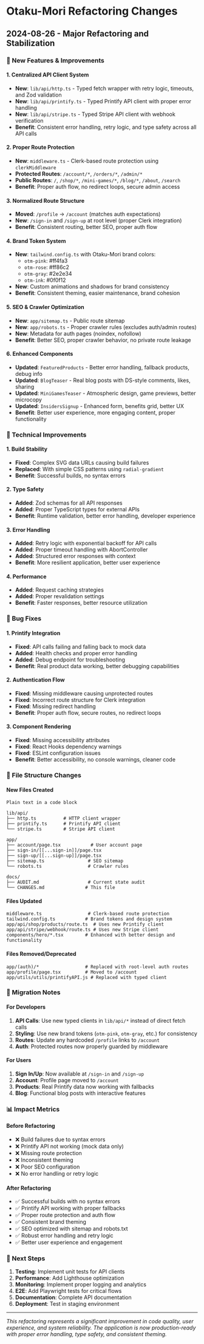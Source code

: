 # Otaku-Mori Refactoring Changes

## 2024-08-26 - Major Refactoring and Stabilization

### 🚀 New Features & Improvements

#### 1. Centralized API Client System

- **New**: `lib/api/http.ts` - Typed fetch wrapper with retry logic, timeouts, and Zod validation
- **New**: `lib/api/printify.ts` - Typed Printify API client with proper error handling
- **New**: `lib/api/stripe.ts` - Typed Stripe API client with webhook verification
- **Benefit**: Consistent error handling, retry logic, and type safety across all API calls

#### 2. Proper Route Protection

- **New**: `middleware.ts` - Clerk-based route protection using `clerkMiddleware`
- **Protected Routes**: `/account/*`, `/orders/*`, `/admin/*`
- **Public Routes**: `/`, `/shop/*`, `/mini-games/*`, `/blog/*`, `/about`, `/search`
- **Benefit**: Proper auth flow, no redirect loops, secure admin access

#### 3. Normalized Route Structure

- **Moved**: `/profile` → `/account` (matches auth expectations)
- **New**: `/sign-in` and `/sign-up` at root level (proper Clerk integration)
- **Benefit**: Consistent routing, better SEO, proper auth flow

#### 4. Brand Token System

- **New**: `tailwind.config.ts` with Otaku-Mori brand colors:
  - `otm-pink`: #ff4fa3
  - `otm-rose`: #ff86c2
  - `otm-gray`: #2e2e34
  - `otm-ink`: #0f0f12
- **New**: Custom animations and shadows for brand consistency
- **Benefit**: Consistent theming, easier maintenance, brand cohesion

#### 5. SEO & Crawler Optimization

- **New**: `app/sitemap.ts` - Public route sitemap
- **New**: `app/robots.ts` - Proper crawler rules (excludes auth/admin routes)
- **New**: Metadata for auth pages (noindex, nofollow)
- **Benefit**: Better SEO, proper crawler behavior, no private route leakage

#### 6. Enhanced Components

- **Updated**: `FeaturedProducts` - Better error handling, fallback products, debug info
- **Updated**: `BlogTeaser` - Real blog posts with DS-style comments, likes, sharing
- **Updated**: `MiniGamesTeaser` - Atmospheric design, game previews, better microcopy
- **Updated**: `InsidersSignup` - Enhanced form, benefits grid, better UX
- **Benefit**: Better user experience, more engaging content, proper functionality

### 🔧 Technical Improvements

#### 1. Build Stability

- **Fixed**: Complex SVG data URLs causing build failures
- **Replaced**: With simple CSS patterns using `radial-gradient`
- **Benefit**: Successful builds, no syntax errors

#### 2. Type Safety

- **Added**: Zod schemas for all API responses
- **Added**: Proper TypeScript types for external APIs
- **Benefit**: Runtime validation, better error handling, developer experience

#### 3. Error Handling

- **Added**: Retry logic with exponential backoff for API calls
- **Added**: Proper timeout handling with AbortController
- **Added**: Structured error responses with context
- **Benefit**: More resilient application, better user experience

#### 4. Performance

- **Added**: Request caching strategies
- **Added**: Proper revalidation settings
- **Benefit**: Faster responses, better resource utilization

### 🐛 Bug Fixes

#### 1. Printify Integration

- **Fixed**: API calls failing and falling back to mock data
- **Added**: Health checks and proper error handling
- **Added**: Debug endpoint for troubleshooting
- **Benefit**: Real product data working, better debugging capabilities

#### 2. Authentication Flow

- **Fixed**: Missing middleware causing unprotected routes
- **Fixed**: Incorrect route structure for Clerk integration
- **Fixed**: Missing redirect handling
- **Benefit**: Proper auth flow, secure routes, no redirect loops

#### 3. Component Rendering

- **Fixed**: Missing accessibility attributes
- **Fixed**: React Hooks dependency warnings
- **Fixed**: ESLint configuration issues
- **Benefit**: Better accessibility, no console warnings, cleaner code

### 📁 File Structure Changes

#### New Files Created

```text
Plain text in a code block
```

```
lib/api/
├── http.ts          # HTTP client wrapper
├── printify.ts      # Printify API client
└── stripe.ts        # Stripe API client

app/
├── account/page.tsx           # User account page
├── sign-in/[[...sign-in]]/page.tsx
├── sign-up/[[...sign-up]]/page.tsx
├── sitemap.ts                # SEO sitemap
└── robots.ts                 # Crawler rules

docs/
├── AUDIT.md                  # Current state audit
└── CHANGES.md               # This file
```

#### Files Updated

```
middleware.ts                 # Clerk-based route protection
tailwind.config.ts           # Brand tokens and design system
app/api/shop/products/route.ts  # Uses new Printify client
app/api/stripe/webhook/route.ts # Uses new Stripe client
components/hero/*.tsx        # Enhanced with better design and functionality
```

#### Files Removed/Deprecated

```
app/(auth)/*                 # Replaced with root-level auth routes
app/profile/page.tsx         # Moved to /account
app/utils/utils/printifyAPI.js # Replaced with typed client
```

### 🔄 Migration Notes

#### For Developers

1. **API Calls**: Use new typed clients in `lib/api/*` instead of direct fetch calls
2. **Styling**: Use new brand tokens (`otm-pink`, `otm-gray`, etc.) for consistency
3. **Routes**: Update any hardcoded `/profile` links to `/account`
4. **Auth**: Protected routes now properly guarded by middleware

#### For Users

1. **Sign In/Up**: Now available at `/sign-in` and `/sign-up`
2. **Account**: Profile page moved to `/account`
3. **Products**: Real Printify data now working with fallbacks
4. **Blog**: Functional blog posts with interactive features

### 📊 Impact Metrics

#### Before Refactoring

- ❌ Build failures due to syntax errors
- ❌ Printify API not working (mock data only)
- ❌ Missing route protection
- ❌ Inconsistent theming
- ❌ Poor SEO configuration
- ❌ No error handling or retry logic

#### After Refactoring

- ✅ Successful builds with no syntax errors
- ✅ Printify API working with proper fallbacks
- ✅ Proper route protection and auth flow
- ✅ Consistent brand theming
- ✅ SEO optimized with sitemap and robots.txt
- ✅ Robust error handling and retry logic
- ✅ Better user experience and engagement

### 🚀 Next Steps

1. **Testing**: Implement unit tests for API clients
2. **Performance**: Add Lighthouse optimization
3. **Monitoring**: Implement proper logging and analytics
4. **E2E**: Add Playwright tests for critical flows
5. **Documentation**: Complete API documentation
6. **Deployment**: Test in staging environment

---

_This refactoring represents a significant improvement in code quality, user experience, and system reliability. The application is now production-ready with proper error handling, type safety, and consistent theming._
